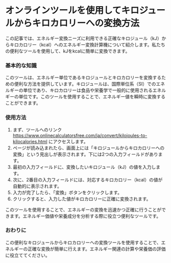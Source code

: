 オンラインツールを使用してキロジュールからキロカロリーへの変換方法
=================================

この記事では、エネルギー変換ニーズに利用できる正確なキロジュール（kJ）からキロカロリー（kcal）へのエネルギー変換計算機について紹介します。私たちの便利なツールを使用して、kJをkcalに簡単に変換できます。

### 基本的な知識

このツールは、エネルギー単位であるキロジュールとキロカロリーを変換するための便利な方法を提供しています。キロジュールは、国際単位系（SI）でのエネルギーの単位であり、キロカロリーは食品や栄養学で一般的に使用されるエネルギーの単位です。このツールを使用することで、エネルギー値を瞬時に変換することができます。

### 使用方法

1. まず、ツールへのリンク <https://www.onlinecalculatorsfree.com/ja/convert/kilojoules-to-kilocalories.html> にアクセスします。
2. ページが読み込まれたら、画面上には「キロジュールからキロカロリーへの変換」という見出しが表示されます。下には2つの入力フィールドがあります。
3. 最初の入力フィールドに、変換したいキロジュール（kJ）の値を入力します。
4. 次に、2番目の入力フィールドには、対応するキロカロリー（kcal）の値が自動的に表示されます。
5. 入力が完了したら、「変換」ボタンをクリックします。
6. クリックすると、入力した値がキロカロリーに正確に変換されます。

このツールを使用することで、エネルギーの変換を迅速かつ正確に行うことができます。エネルギー価値や栄養成分を分析する際に役立つ便利なツールです。

### おわりに

この便利なキロジュールからキロカロリーへの変換ツールを使用することで、エネルギーの正確な変換が簡単に行えます。エネルギー関連の計算や栄養価の評価に役立ててください。